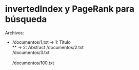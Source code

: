 # invertedIndex y PageRank para búsqueda  
Archivos:  
 * /documentos/1.txt -> 1: Título  
 **                   -> 2: Abstract
  /documentos/2.txt  
  /documentos/3.txt  
  ..  
  /documentos/100.txt
